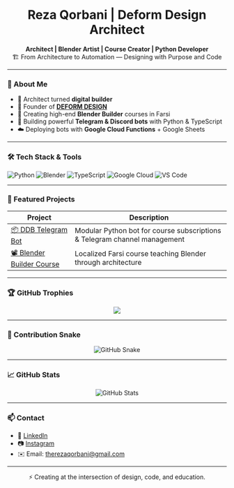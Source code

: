 <h1 align="center">Reza Qorbani | Deform Design Architect</h1>

<p align="center">
  <b>Architect | Blender Artist | Course Creator | Python Developer</b><br>
  🏗️ From Architecture to Automation — Designing with Purpose and Code
</p>

---

### 🚀 About Me

- 🎨 Architect turned **digital builder**
- 🧠 Founder of [**DEFORM DESIGN**](https://www.instagram.com/deformdesignfirm/)
- 🎥 Creating high-end **Blender Builder** courses in Farsi
- 🤖 Building powerful **Telegram & Discord bots** with Python & TypeScript
- ☁️ Deploying bots with **Google Cloud Functions** + Google Sheets

---

### 🛠️ Tech Stack & Tools

![Python](https://img.shields.io/badge/Python-3776AB?style=for-the-badge&logo=python&logoColor=white)
![Blender](https://img.shields.io/badge/Blender-F5792A?style=for-the-badge&logo=blender&logoColor=white)
![TypeScript](https://img.shields.io/badge/TypeScript-007acc?style=for-the-badge&logo=typescript&logoColor=white)
![Google Cloud](https://img.shields.io/badge/Google%20Cloud-4285F4?style=for-the-badge&logo=googlecloud&logoColor=white)
![VS Code](https://img.shields.io/badge/VSCode-0078d7?style=for-the-badge&logo=visual%20studio%20code&logoColor=white)

---

### 📌 Featured Projects

| Project | Description |
|--------|-------------|
| [📦 DDB Telegram Bot](https://github.com/therezaqorbani/deformdesignbot) | Modular Python bot for course subscriptions & Telegram channel management |
| [📽️ Blender Builder Course](https://github.com/therezaqorbani/blender-archviz-course) | Localized Farsi course teaching Blender through architecture |

---

### 🏆 GitHub Trophies

<p align="center">
  <img src="https://github-profile-trophy.vercel.app/?username=therezaqorbani&theme=onedark&row=1&column=6" />
</p>

---

### 🐍 Contribution Snake

<p align="center">
  <picture>
  <source media="(prefers-color-scheme: dark)" srcset="https://raw.githubusercontent.com/therezaqorbani/therezaqorbani/output/github-snake-dark.svg">
  <source media="(prefers-color-scheme: light)" srcset="https://raw.githubusercontent.com/therezaqorbani/therezaqorbani/output/github-snake.svg" />
  <img alt="GitHub Snake" src="https://raw.githubusercontent.com/therezaqorbani/therezaqorbani/output/github-snake.svg" />
</picture>

</p>

---

### 📈 GitHub Stats

<p align="center">
  <img src="https://github-readme-stats.vercel.app/api?username=therezaqorbani&show_icons=true&theme=radical" alt="GitHub Stats" />
</p>

---

### 📫 Contact

- 💼 [LinkedIn](https://www.linkedin.com/in/therezaqorbani)
- 📷 [Instagram](https://www.instagram.com/therezaqorbani/)
- ✉️ Email: therezaqorbani@gmail.com

---

<p align="center">⚡️ Creating at the intersection of design, code, and education.</p>
